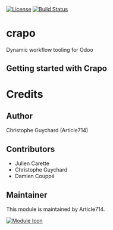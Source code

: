 [![License](https://img.shields.io/badge/licence-AGPL--3-blue.svg)](http://www.gnu.org/licenses/agpl-3.0-standalone.html)
[![Build Status](https://travis-ci.com/article714/crapo.svg?branch=11.0)](https://travis-ci.com/article714/crapo)


# crapo

Dynamic workflow tooling for Odoo


## Getting started with Crapo


# Credits

## Author

Christophe Guychard (Article714)

## Contributors

* Julien Carette
* Christophe Guychard
* Damien Couppé

## Maintainer

This module is maintained by Article714.

[![Module Icon](<https://article714.org/branding/>)](https://www.article714.org)
